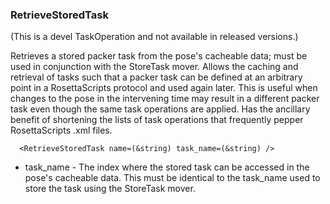 ### RetrieveStoredTask

(This is a devel TaskOperation and not available in released versions.)

<!--- BEGIN_INTERNAL -->
Retrieves a stored packer task from the pose's cacheable data; must be used in conjunction with the StoreTask mover. Allows the caching and retrieval of tasks such that a packer task can be defined at an arbitrary point in a RosettaScripts protocol and used again later. This is useful when changes to the pose in the intervening time may result in a different packer task even though the same task operations are applied. Has the ancillary benefit of shortening the lists of task operations that frequently pepper RosettaScripts .xml files.

      <RetrieveStoredTask name=(&string) task_name=(&string) />

-   task\_name - The index where the stored task can be accessed in the pose's cacheable data. This must be identical to the task\_name used to store the task using the StoreTask mover.

<!--- END_INTERNAL --> 

